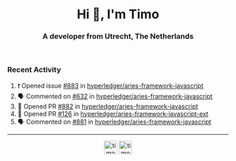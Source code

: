<h1 align="center">Hi 👋, I'm Timo</h1>
<h3 align="center">A developer from Utrecht, The Netherlands</h3>
<br/>
<!-- https://github.com/rahuldkjain/github-profile-readme-generator --!>

<!--  <p align="left"><img src="https://github-readme-stats.vercel.app/api?username=timoglastra&show_icons=true&count_private=true&" alt="timoglastra" /></p> --!>

<!--
Github language stats
<p align="left"><img src="https://github-readme-stats.vercel.app/api/top-langs/?username=timoglastra&layout=compact" alt="timoglastra" /><p>
-->

<!-- Codestats language stats -->
<!-- <p align="left"><img src="https://codestats-readme.vercel.app/api/top-langs/?username=timoglastra&layout=compact&language_count=12" alt="timoglastra" /><p>    --!>
  
<h3>Recent Activity</h3>

<!--START_SECTION:activity-->
1. ❗️ Opened issue [#883](https://github.com/hyperledger/aries-framework-javascript/issues/883) in [hyperledger/aries-framework-javascript](https://github.com/hyperledger/aries-framework-javascript)
2. 🗣 Commented on [#632](https://github.com/hyperledger/aries-framework-javascript/issues/632) in [hyperledger/aries-framework-javascript](https://github.com/hyperledger/aries-framework-javascript)
3. 💪 Opened PR [#882](https://github.com/hyperledger/aries-framework-javascript/pull/882) in [hyperledger/aries-framework-javascript](https://github.com/hyperledger/aries-framework-javascript)
4. 💪 Opened PR [#126](https://github.com/hyperledger/aries-framework-javascript-ext/pull/126) in [hyperledger/aries-framework-javascript-ext](https://github.com/hyperledger/aries-framework-javascript-ext)
5. 🗣 Commented on [#881](https://github.com/hyperledger/aries-framework-javascript/issues/881) in [hyperledger/aries-framework-javascript](https://github.com/hyperledger/aries-framework-javascript)
<!--END_SECTION:activity-->

---

<p align="center">
<a href="https://twitter.com/timoglastra" target="blank"><img align="center" src="https://cdn.jsdelivr.net/npm/simple-icons@3.0.1/icons/twitter.svg" alt="timoglastra" height="30" width="30" /></a>
<a href="https://linkedin.com/in/timoglastra" target="blank"><img align="center" src="https://cdn.jsdelivr.net/npm/simple-icons@3.0.1/icons/linkedin.svg" alt="timoglastra" height="30" width="30" /></a>
</p>



